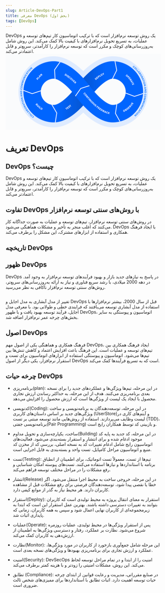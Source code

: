 ```yaml
---
slug: Article-DevOps-Part1
title: معرفی DevOps (بخش اول)
tags: [DevOps]
---
```

DevOps یک روش توسعه نرم‌افزار است که با ترکیب اتوماسیون کار تیم‌های توسعه و عملیات، به تسریع تحویل نرم‌افزارهای با کیفیت بالا کمک می‌کند. این روش شامل به‌روزرسانی‌های کوچک و مکرر است که توسعه نرم‌افزار را کارآمدتر، سریع‌تر و قابل اعتمادتر می‌کند.
![New Release Banner](./DevOps.png)
<!--truncate-->
# تعریف DevOps
## DevOps چیست؟
DevOps یک روش توسعه نرم‌افزار است که با ترکیب اتوماسیون کار تیم‌های توسعه و عملیات، به تسریع تحویل نرم‌افزارهای با کیفیت بالا کمک می‌کند. این روش شامل به‌روزرسانی‌های کوچک و مکرر است که توسعه نرم‌افزار را کارآمدتر، سریع‌تر و قابل اعتمادتر می‌کند.
## تفاوت DevOps با روش‌های سنتی توسعه نرم‌افزار

در روش‌های سنتی توسعه نرم‌افزار، تیم‌های توسعه و عملیات به صورت جداگانه کار می‌کنند که اغلب منجر به تأخیر و مشکلات هماهنگی می‌شود. DevOps با ایجاد فرهنگ همکاری و استفاده از ابزارهای مشترک، این مشکل را برطرف می‌کند.

## تاریخچه DevOps
## ظهور DevOps
DevOps در پاسخ به نیازهای جدید بازار و بهبود فرآیندهای توسعه نرم‌افزار به وجود آمد. در دهه 2000 میلادی، با رشد سریع فناوری و نیاز به ارائه به‌روزرسانی‌های سریع‌تر، روش‌های سنتی توسعه نرم‌افزار ناکافی به نظر می‌رسید.
## 
تغییر از مدل آبشاری به مدل اجایل و DevOps
قبل از سال 2000، بیشتر نرم‌افزارها با استفاده از مدل آبشاری توسعه می‌یافتند که فرایندی خطی و طولانی بود. با معرفی مدل اجایل، فرآیند توسعه بهبود یافت و با ظهور DevOps، اتوماسیون و پیوستگی به سایر بخش‌های چرخه عمر نرم‌افزار اضافه شد.
## اصول DevOps
فرهنگ همکاری و هماهنگی
یکی از اصول مهم DevOps، ایجاد فرهنگ همکاری بین تیم‌های توسعه و عملیات است. این فرهنگ باعث افزایش اعتماد و کاهش تنش‌ها بین تیم‌ها می‌شود.
اتوماسیون و پیوستگی
استفاده از ابزارهای اتوماسیون برای تست و استقرار نرم‌افزار، یکی دیگر از اصول DevOps است که به تسریع فرآیندها کمک می‌کند.
## چرخه حیات DevOps
- برنامه‌ریزی(plan):
در این مرحله، تیم‌ها ویژگی‌ها و عملکردهای جدید را برای نسخه بعدی برنامه‌ریزی می‌کنند. هدف از این مرحله، به حداکثر رساندن ارزش تجاری محصول با ایجاد یک لیست از ویژگی‌ها است که ارزش محصول را افزایش می‌دهد.
- کدنویسی(Coding):
در این مرحله، توسعه‌دهندگان به برنامه‌نویسی و ساخت ویژگی‌های جدید بر اساس داستان‌های کاربری (UserStore)و آیتم‌های کاری در لیست وظایف می‌پردازند. استفاده از روش‌هایی مانند توسعه مبتنی بر تست (TDD)، برنامه‌نویسی جفتی(Pair Programming) و بازبینی کد توسط همکاران رایج است.
- ساخت، یکپارچه‌سازی و تحویل مداوم(Building)
در این مرحله، کد جدید به پایه کد موجود ادغام شده و برای انتشار و استقرار بسته‌بندی می‌شود. فعالیت‌های اتوماسیون رایج شامل ادغام تغییرات کد به نسخه اصلی، بررسی کد از مخزن کد منبع و اتوماسیون مراحل کامپایل، تست واحد و بسته‌بندی به فایل اجرایی است.
- تست(Testing):
تیم‌ها از تست، معمولاً تست اتوماتیک، برای اطمینان از انطباق برنامه با استانداردها و نیازها استفاده می‌کنند. تست‌های پیوسته امکان شناسایی و رفع مشکلات را در مراحل مختلف توسعه فراهم می‌کند.
- انتشار(Release)
در این مرحله، خروجی ساخت به محیط اجرا منتقل می‌شود. اگر خطا یا نقصی پیدا شود، توسعه‌دهندگان فرصتی برای رفع مشکلات قبل از مشاهده کاربران دارند. هر محیط نیاز به گذر از موانع کیفی دارد.
- استقرار(Deploy):
استقرار به معنای انتقال پروژه به محیط تولیدی است که کاربران بتوانند به تغییرات دسترسی داشته باشند. بهترین عمل استقرار این است که ابتدا به زیرمجموعه‌ای از کاربران نهایی اعمال شود و سپس به همه کاربران، زمانی که پایداری اثبات شد.
- عملیات(Operate):
پس از استقرار ویژگی‌ها در محیط تولیدی، عملیات روزمره شروع می‌شود. نظارت بر عملکرد، رفتار و دسترسی ویژگی‌ها به اطمینان از ارزش‌دهی به کاربران کمک می‌کند.
- نظارت(Monitor):
این مرحله شامل جمع‌آوری بازخورد از کاربران در مورد ویژگی‌ها، عملکرد و ارزش تجاری برای برنامه‌ریزی بهبودها و ویژگی‌های نسخه بعدی است.
- امنیت(Security):
DevSecOps امنیت را از ابتدا و در تمام مراحل توسعه لحاظ می‌کند. این روش، مشکلات امنیتی را زودتر و با هزینه کمتر برطرف می‌کند.

- تطابق (Compliance):
در صنایع مقرراتی، مدیریت و رعایت قوانین از ابتدای چرخه حیات توسعه اهمیت دارد. اثبات تطابق با استانداردها برای ممیزی‌های شخص ثالث ضروری است.

